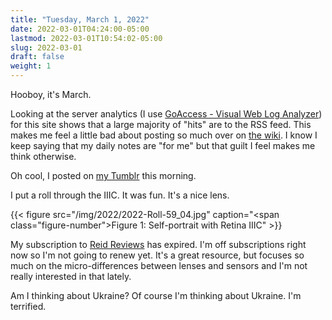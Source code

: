 ```yaml
---
title: "Tuesday, March 1, 2022"
date: 2022-03-01T04:24:00-05:00
lastmod: 2022-03-01T10:54:02-05:00
slug: 2022-03-01
draft: false
weight: 1
---
```


Hooboy, it's March.

Looking at the server analytics (I use [GoAccess - Visual Web Log Analyzer](https://goaccess.io/)) for this site shows that a large majority of "hits" are to the RSS feed. This makes me feel a little bad about posting so much over on [the wiki](https://wiki.baty.net). I know I keep saying that my daily notes are "for me" but that guilt I feel makes me think otherwise.

Oh cool, I posted on [my Tumblr](https://jackbaty.tumblr.com) this morning.

I put a roll through the IIIC. It was fun. It's a nice lens.

{{< figure src="/img/2022/2022-Roll-59_04.jpg" caption="<span class=\"figure-number\">Figure 1: </span>Self-portrait with Retina IIIC" >}}

My subscription to [Reid Reviews](https://www.reidreviews.com) has expired. I'm off subscriptions right now so I'm not going to renew yet. It's a great resource, but focuses so much on the micro-differences between lenses and sensors and I'm not really interested in that lately.

Am I thinking about Ukraine? Of course I'm thinking about Ukraine. I'm terrified.

[//]: # "Exported with love from a post written in Org mode"
[//]: # "- https://github.com/kaushalmodi/ox-hugo"
